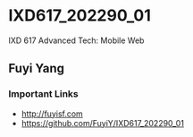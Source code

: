 # IXD617_202290_01
IXD 617 Advanced Tech: Mobile Web
## Fuyi Yang

### Important Links
- http://fuyisf.com
- https://github.com/FuyiY/IXD617_202290_01
